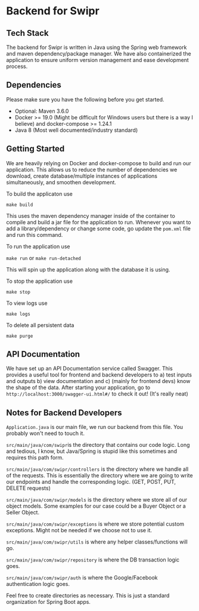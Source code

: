 # Backend for Swipr #

## Tech Stack ##
The backend for Swipr is written in Java using the Spring web framework and maven dependency/package manager. We have also containerized the application to ensure uniform version management and ease development process.

## Dependencies ##

Please make sure you have the following before you get started.
- Optional: Maven 3.6.0
- Docker >= 19.0 (Might be difficult for Windows users but there is a way I believe) and docker-compose >= 1.24.1
- Java 8 (Most well documented/industry standard)

## Getting Started ##
We are heavily relying on Docker and docker-compose to build and run our application. This allows us to reduce the number of dependencies we download, create database/multiple instances of applications simultaneously, and smoothen development. 

To build the applicaton use

`make build`

This uses the maven dependency manager inside of the container to compile and build a jar file for the application to run. Whenever you want to add a library/dependency or change some code, go update the `pom.xml` file and run this command.

To run the application use

`make run` or `make run-detached`

This will spin up the application along with the database it is using.

To stop the application use

`make stop`

To view logs use

`make logs`

To delete all persistent data

`make purge`

## API Documentation ##

We have set up an API Documentation service called Swagger. This provides a useful tool for frontend and backend developers to a) test inputs and outputs b) view documentation and c) (mainly for frontend devs) know the shape of the data. After starting your application, go to `http://localhost:3000/swagger-ui.html#/` to check it out! (It's really neat)


## Notes for Backend Developers ##

`Application.java` is our main file, we run our backend from this file. You probably won't need to touch it.

`src/main/java/com/swipr`is the directory that contains our code logic. Long and tedious, I know, but Java/Spring is stupid like this sometimes and requires this path form.

`src/main/java/com/swipr/controllers` is the directory where we handle all of the requests. This is essentially the directory where we are going to write our endpoints and handle the corresponding logic. (GET, POST, PUT, DELETE requests)

`src/main/java/com/swipr/models` is the directory where we store all of our object models. Some examples for our case could be a Buyer Object or a Seller Object.

`src/main/java/com/swipr/exceptions` is where we store potential custom exceptions. Might not be needed if we choose not to use it.

`src/main/java/com/swipr/utils` is where any helper classes/functions will go.

`src/main/java/com/swipr/repository` is where the DB transaction logic goes.

`src/main/java/com/swipr/auth` is where the Google/Facebook authentication logic goes.

Feel free to create directories as necessary. This is just a standard organization for Spring Boot apps.

